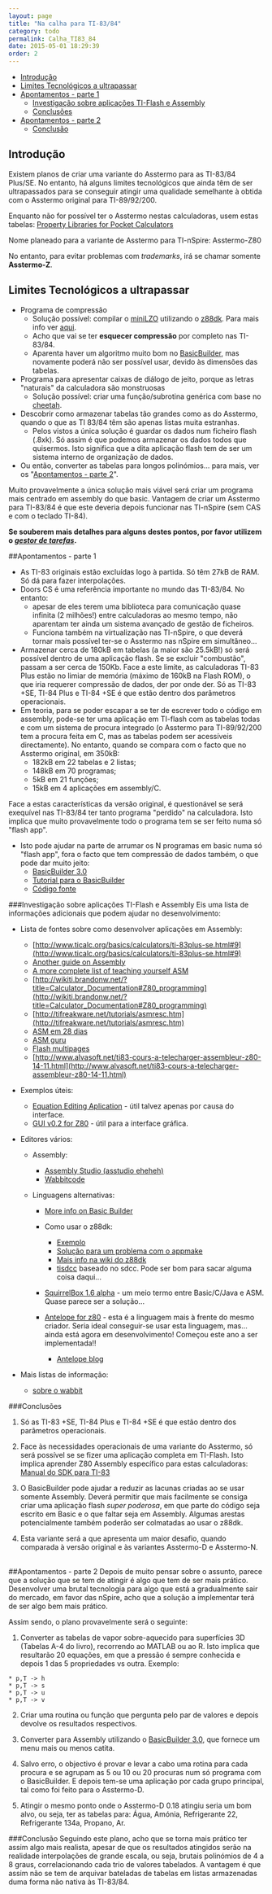 ```yaml
---
layout: page
title: "Na calha para TI-83/84"
category: todo
permalink: Calha_TI83_84
date: 2015-05-01 18:29:39
order: 2
---
```


  * [Introdução](#introdução)
  * [Limites Tecnológicos a ultrapassar](#limites-tecnológicos-a-ultrapassar)
  * [Apontamentos - parte 1](#apontamentos---parte-1)
    * [Investigação sobre aplicações TI-Flash e Assembly](#investigação-sobre-aplicações-ti-flash-e-assembly)
    * [Conclusões](#conclusões)
  * [Apontamentos - parte 2](#apontamentos---parte-2)
    * [Conclusão](#conclusão)

## Introdução
Existem planos de criar uma variante do Asstermo para as TI-83/84 Plus/SE. No entanto, há alguns limites tecnológicos que ainda têm de ser ultrapassados para se conseguir atingir uma qualidade semelhante à obtida com o Asstermo original para TI-89/92/200.

Enquanto não for possível ter o Asstermo nestas calculadoras, usem estas tabelas: [Property Libraries for Pocket Calculators](http://www.steamtables-pocket-calculators.com)

Nome planeado para a variante de Asstermo para TI-nSpire: Asstermo-Z80

No entanto, para evitar problemas com _trademarks_, irá se chamar somente **Asstermo-Z**.

## Limites Tecnológicos a ultrapassar

  * Programa de compressão
    * Solução possível: compilar o [miniLZO](http://www.oberhumer.com/opensource/lzo/) utilizando o [z88dk](http://www.z88dk.org). Para mais info ver [aqui](http://forum.ticalcs.net/showthread.php?tid=432&page=3).
    * Acho que vai se ter **esquecer compressão** por completo nas TI-83/84.
    * Aparenta haver um algoritmo muito bom no [BasicBuilder](http://www.ticalc.org/archives/files/fileinfo/321/32127.html), mas novamente poderá não ser possível usar, devido às dimensões das tabelas.
  * Programa para apresentar caixas de diálogo de jeito, porque as letras "naturais" da calculadora são monstruosas
    * Solução possível: criar uma função/subrotina genérica com base no [cheetah](http://www.ticalc.org/archives/files/fileinfo/318/31801.html).
  * Descobrir como armazenar tabelas tão grandes como as do Asstermo, quando o que as TI 83/84 têm são apenas listas muita estranhas.
    * Pelos vistos a única solução é guardar os dados num ficheiro flash (.8xk). Só assim é que podemos armazenar os dados todos que quisermos. Isto significa que a dita aplicação flash tem de ser um sistema interno de organização de dados.
  * Ou então, converter as tabelas para longos polinómios... para mais, ver os "[Apontamentos - parte 2](#apontamentos---parte-2)".

Muito provavelmente a única solução mais viável será criar um programa mais centrado em assembly do que basic.
Vantagem de criar um Asstermo para TI-83/84 é que este deveria depois funcionar nas TI-nSpire (sem CAS e com o teclado TI-84).

**Se souberem mais detalhes para alguns destes pontos, por favor utilizem o [_gestor de tarefas_](https://github.com/asstermo/asstermo.github.io/issues).**


##Apontamentos - parte 1

  * As TI-83 originais estão excluídas logo à partida. Só têm 27kB de RAM. Só dá para fazer interpolações.
  * Doors CS é uma referência importante no mundo das TI-83/84. No entanto:
    * apesar de eles terem uma biblioteca para comunicação quase infinita (2 milhões!) entre calculadoras ao mesmo tempo, não aparentam ter ainda um sistema avançado de gestão de ficheiros.
    * Funciona também na virtualização nas TI-nSpire, o que deverá tornar mais possível ter-se o Asstermo nas nSpire em simultâneo...
  * Armazenar cerca de 180kB em tabelas (a maior são 25.5kB!) só será possível dentro de uma aplicação flash. Se se excluir "combustão", passam a ser cerca de 150Kb. Face a este limite, as calculadoras TI-83 Plus estão no limiar de memória (máximo de 160kB na Flash ROM), o que iria requerer compressão de dados, der por onde der. Só as TI-83 +SE, TI-84 Plus e TI-84 +SE é que estão dentro dos parâmetros operacionais.
  * Em teoria, para se poder escapar a se ter de escrever todo o código em assembly, pode-se ter uma aplicação em TI-flash com as tabelas todas e com um sistema de procura integrado (o Asstermo para TI-89/92/200 tem a procura feita em C, mas as tabelas podem ser acessíveis directamente). No entanto, quando se compara com o facto que no Asstermo original, em 350kB:
    * 182kB em 22 tabelas e 2 listas;
    * 148kB em 70 programas;
    * 5kB em 21 funções;
    * 15kB em 4 aplicações em assembly/C.

Face a estas características da versão original, é questionável se será exequível nas TI-83/84 ter tanto programa "perdido" na calculadora. Isto implica que muito provavelmente todo o programa tem se ser feito numa só "flash app".


  * Isto pode ajudar na parte de arrumar os N programas em basic numa só "flash app", fora o facto que tem compressão de dados também, o que pode dar muito jeito:
    * [BasicBuilder 3.0](http://www.ticalc.org/archives/files/fileinfo/321/32127.html)
    * [Tutorial para o BasicBuilder](http://www.ticalc.org/archives/files/fileinfo/389/38998.html)
    * [Código fonte](http://sourceforge.net/projects/basicbuilder/)


###Investigação sobre aplicações TI-Flash e Assembly
Eis uma lista de informações adicionais que podem ajudar no desenvolvimento:

  * Lista de fontes sobre como desenvolver aplicações em Assembly:

    * [http://www.ticalc.org/basics/calculators/ti-83plus-se.html#9](http://www.ticalc.org/basics/calculators/ti-83plus-se.html#9)
    * [Another guide on Assembly](http://www.omnimaga.org/index.php?topic=8316.0)
    * [A more complete list of teaching yourself ASM](http://www.unitedti.org/forum/index.php?showtopic=174)
    * [http://wikiti.brandonw.net/?title=Calculator_Documentation#Z80_programming](http://wikiti.brandonw.net/?title=Calculator_Documentation#Z80_programming)
    * [http://tifreakware.net/tutorials/asmresc.htm](http://tifreakware.net/tutorials/asmresc.htm)
    * [ASM em 28 dias](http://www.ticalc.org/archives/files/fileinfo/268/26877.html)
    * [ASM guru](http://www.ticalc.org/archives/files/fileinfo/69/6961.html)
    * [Flash multipages](http://z80-heaven.wikidot.com/flash-applications)
    * [http://www.alvasoft.net/ti83-cours-a-telecharger-assembleur-z80-14-11.html](http://www.alvasoft.net/ti83-cours-a-telecharger-assembleur-z80-14-11.html)

  * Exemplos úteis:

    * [Equation Editing Aplication](http://www.ticalc.org/archives/files/fileinfo/324/32459.html) - útil talvez apenas por causa do interface.
    * [GUI v0.2 for Z80](http://www.ticalc.org/archives/files/fileinfo/250/25021.html) - útil para a interface gráfica.

  * Editores vários:

    * Assembly:

      * [Assembly Studio (asstudio eheheh)](http://www.ticalc.org/archives/files/fileinfo/158/15892.html)
      * [Wabbitcode](http://wabbit.codeplex.com/releases/view/45275)

    * Linguagens alternativas:

      * [More info on Basic Builder](http://tibasicdev.wikidot.com/basicbuilder)
      * Como usar o z88dk:

        * [Exemplo](http://www.z88dk.org/forum/viewtopic.php?id=4880)
        * [Solução para um problema com o appmake](http://www.z88dk.org/forum/viewtopic.php?id=4883)
        * [Mais info na wiki do z88dk](http://www.z88dk.org/wiki/doku.php?id=platform:ticalc)
        * [tisdcc](https://github.com/cemeyer/tisdcc/wiki) baseado no sdcc. Pode ser bom para sacar alguma coisa daqui...

      * [SquirrelBox 1.6 alpha](http://www.ticalc.org/archives/files/fileinfo/414/41454.html) - um meio termo entre Basic/C/Java e ASM. Quase parece ser a solução...

      * [Antelope for z80](https://code.google.com/p/antelope/) - esta é a linguagem mais à frente do mesmo criador. Seria ideal conseguir-se usar esta linguagem, mas... ainda está agora em desenvolvimento! Começou este ano a ser implementada!!

        * [Antelope blog](http://dancookplusplus.blogspot.pt/)

  * Mais listas de informação:
    * [sobre o wabbit](http://www.tumblr.com/tagged/ti83%2b)


###Conclusões

  1. Só as TI-83 +SE, TI-84 Plus e TI-84 +SE é que estão dentro dos parâmetros operacionais.

  2. Face às necessidades operacionais de uma variante do Asstermo, só será possível se se fizer uma aplicação completa em TI-Flash. Isto implica aprender Z80 Assembly específico para estas calculadoras: [Manual do SDK para TI-83](http://education.ti.com/downloads/guidebooks/sdk/83p/sdk83pguide.pdf)

  3. O BasicBuilder pode ajudar a reduzir as lacunas criadas ao se usar somente Assembly. Deverá permitir que mais facilmente se consiga criar uma aplicação flash <i>super poderosa</i>, em que parte do código seja escrito em Basic e o que faltar seja em Assembly. Algumas arestas potencialmente também poderão ser colmatadas ao usar o z88dk.

  4. Esta variante será a que apresenta um maior desafio, quando comparada à versão original e às variantes Asstermo-D e Asstermo-N.


<br />
##Apontamentos - parte 2
Depois de muito pensar sobre o assunto, parece que a solução que se tem de atingir é algo que tem de ser mais prático. Desenvolver uma brutal tecnologia para algo que está a gradualmente sair do mercado, em favor das nSpire, acho que a solução a implementar terá de ser algo bem mais prático.

Assim sendo, o plano provavelmente será o seguinte:

  1. Converter as tabelas de vapor sobre-aquecido para superfícies 3D (Tabelas A-4 do livro), recorrendo ao MATLAB ou ao R. Isto implica que resultarão 20 equações, em que a pressão é sempre conhecida e depois 1 das 5 propriedades vs outra. Exemplo:

    * p,T -> h
    * p,T -> s
    * p,T -> u
    * p,T -> v

  2. Criar uma routina ou função que pergunta pelo par de valores e depois devolve os resultados respectivos.

  3. Converter para Assembly utilizando o [BasicBuilder 3.0](http://www.ticalc.org/archives/files/fileinfo/321/32127.html), que fornece um menu mais ou menos catita.

  4. Salvo erro, o objectivo é provar e levar a cabo uma rotina para cada procura e se agrupam as 5 ou 10 ou 20 procuras num só programa com o BasicBuilder. E depois tem-se uma aplicação por cada grupo principal, tal como foi feito para o Asstermo-D.

  5. Atingir o mesmo ponto onde o Asstermo-D 0.18 atingiu seria um bom alvo, ou seja, ter as tabelas para: Água, Amónia, Refrigerante 22, Refrigerante 134a, Propano, Ar.</ol>


###Conclusão
Seguindo este plano, acho que se torna mais prático ter assim algo mais realista, apesar de que os resultados atingidos serão na realidade interpolações de grande escala, ou seja, brutais polinómios de 4 a 8 graus, correlacionando cada trio de valores tabelados. A vantagem é que assim não se tem de arquivar bateladas de tabelas em listas armazenadas duma forma não nativa às TI-83/84.
